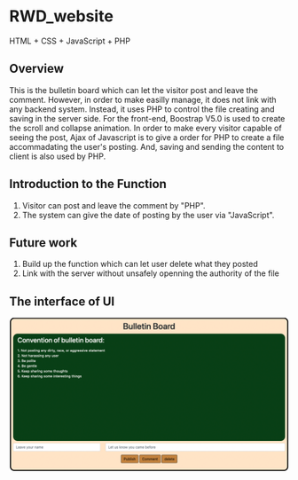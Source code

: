 # RWD_website
HTML + CSS + JavaScript + PHP

## Overview
This is the bulletin board which can let the visitor post and leave the comment. However, in order to make easilly manage, it does not link with any backend system. Instead, it uses PHP to control the file creating and saving in the server side. For the front-end, Boostrap V5.0 is used to create the scroll and collapse animation. In order to make every visitor capable of seeing the post, Ajax of Javascript is to give a order for PHP to create a file accommadating the user's posting. And, saving and sending the content to client is also used by PHP.

## Introduction to the Function
1. Visitor can post and leave the comment by "PHP".
2. The system can give the date of posting by the user via "JavaScript".

## Future work
1. Build up the function which can let user delete what they posted
2. Link with the server without unsafely openning the authority of the file

## The interface of UI
![image](https://github.com/Tony-Yao-Ru/RWD_website/blob/main/Screen%20Shot%202022-06-10%20at%208.40.35%20PM.png)
